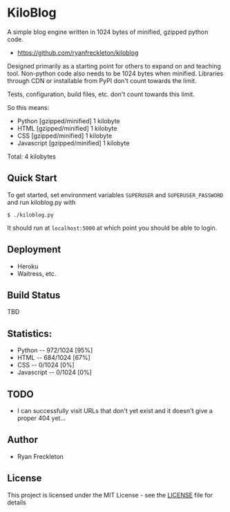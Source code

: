 KiloBlog
========
A simple blog engine written in 1024 bytes of minified, gzipped python code.

- https://github.com/ryanfreckleton/kiloblog

Designed primarily as a starting point for others to expand on and teaching tool.
Non-python code also needs to be 1024 bytes when minified.
Libraries through CDN or installable from PyPI don't count towards the limit.

Tests, configuration, build files, etc. don't count towards this limit.

So this means:

- Python [gzipped/minified] 1 kilobyte
- HTML [gzipped/minified] 1 kilobyte
- CSS [gzipped/minified] 1 kilobyte
- Javascript [gzipped/minified] 1 kilobyte

Total: 4 kilobytes

Quick Start
-----------
To get started, set environment variables `SUPERUSER` and `SUPERUSER_PASSWORD` and run kiloblog.py with

    $ ./kiloblog.py

It should run at `localhost:5000` at which point you should be able to login.

Deployment
----------
- Heroku
- Waitress, etc.

Build Status
------------
TBD

Statistics:
-----------
- Python -- 972/1024 [95%]
- HTML -- 684/1024 [67%]
- CSS -- 0/1024 [0%]
- Javascript -- 0/1024 [0%]

TODO
----
 - I can successfully visit URLs that don't yet exist and it doesn't give a
   proper 404 yet...

Author
------
- Ryan Freckleton

License
-------
This project is licensed under the MIT License - see the [LICENSE](LICENSE) file for details
